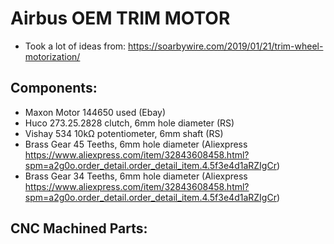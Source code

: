 # Airbus OEM TRIM MOTOR

* Took a lot of ideas from: https://soarbywire.com/2019/01/21/trim-wheel-motorization/

## Components:

* Maxon Motor 144650 used (Ebay)
* Huco 273.25.2828 clutch, 6mm hole diameter (RS)
* Vishay 534 10kΩ potentiometer, 6mm shaft (RS)
* Brass Gear 45 Teeths, 6mm hole diameter (Aliexpress https://www.aliexpress.com/item/32843608458.html?spm=a2g0o.order_detail.order_detail_item.4.5f3e4d1aRZIgCr) 
* Brass Gear 34 Teeths, 6mm hole diameter (Aliexpress https://www.aliexpress.com/item/32843608458.html?spm=a2g0o.order_detail.order_detail_item.4.5f3e4d1aRZIgCr)

## CNC Machined Parts:

